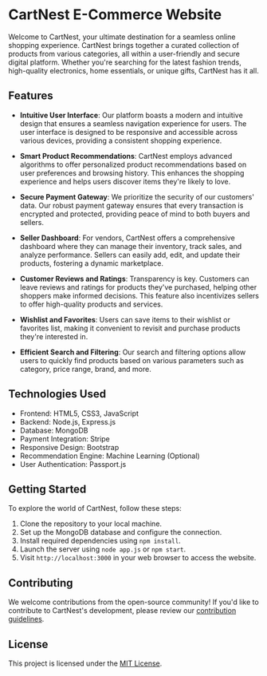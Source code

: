 # CartNest E-Commerce Website

Welcome to CartNest, your ultimate destination for a seamless online shopping experience. CartNest brings together a curated collection of products from various categories, all within a user-friendly and secure digital platform. Whether you're searching for the latest fashion trends, high-quality electronics, home essentials, or unique gifts, CartNest has it all.

## Features

- **Intuitive User Interface**: Our platform boasts a modern and intuitive design that ensures a seamless navigation experience for users. The user interface is designed to be responsive and accessible across various devices, providing a consistent shopping experience.

- **Smart Product Recommendations**: CartNest employs advanced algorithms to offer personalized product recommendations based on user preferences and browsing history. This enhances the shopping experience and helps users discover items they're likely to love.

- **Secure Payment Gateway**: We prioritize the security of our customers' data. Our robust payment gateway ensures that every transaction is encrypted and protected, providing peace of mind to both buyers and sellers.

- **Seller Dashboard**: For vendors, CartNest offers a comprehensive dashboard where they can manage their inventory, track sales, and analyze performance. Sellers can easily add, edit, and update their products, fostering a dynamic marketplace.

- **Customer Reviews and Ratings**: Transparency is key. Customers can leave reviews and ratings for products they've purchased, helping other shoppers make informed decisions. This feature also incentivizes sellers to offer high-quality products and services.

- **Wishlist and Favorites**: Users can save items to their wishlist or favorites list, making it convenient to revisit and purchase products they're interested in.

- **Efficient Search and Filtering**: Our search and filtering options allow users to quickly find products based on various parameters such as category, price range, brand, and more.

## Technologies Used

- Frontend: HTML5, CSS3, JavaScript
- Backend: Node.js, Express.js
- Database: MongoDB
- Payment Integration: Stripe
- Responsive Design: Bootstrap
- Recommendation Engine: Machine Learning (Optional)
- User Authentication: Passport.js

## Getting Started

To explore the world of CartNest, follow these steps:

1. Clone the repository to your local machine.
2. Set up the MongoDB database and configure the connection.
3. Install required dependencies using `npm install`.
4. Launch the server using `node app.js` or `npm start`.
5. Visit `http://localhost:3000` in your web browser to access the website.

## Contributing

We welcome contributions from the open-source community! If you'd like to contribute to CartNest's development, please review our [contribution guidelines](CONTRIBUTING.md).

## License

This project is licensed under the [MIT License](LICENSE).